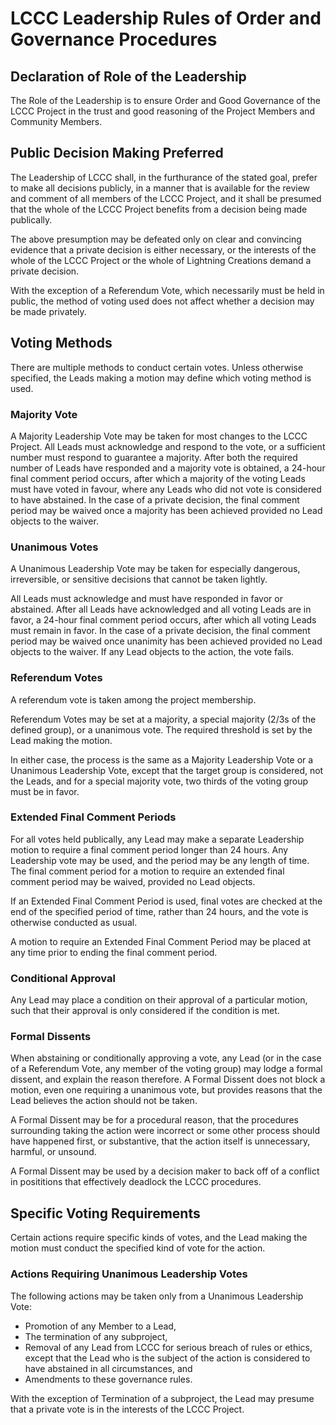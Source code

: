 # LCCC Leadership Rules of Order and Governance Procedures

## Declaration of Role of the Leadership

The Role of the Leadership is to ensure Order and Good Governance of the LCCC Project in the trust and good reasoning of the Project Members and Community Members.

## Public Decision Making Preferred

The Leadership of LCCC shall, in the furthurance of the stated goal, prefer to make all decisions publicly, in a manner that is available for the review and comment of all members of the LCCC Project, and it shall be presumed that the whole of the LCCC Project benefits from a decision being made publically.

The above presumption may be defeated only on clear and convincing evidence that a private decision is either necessary, or the interests of the whole of the LCCC Project or the whole of Lightning Creations demand a private decision.

With the exception of a Referendum Vote, which necessarily must be held in public, the method of voting used does not affect whether a decision may be made privately.

## Voting Methods

There are multiple methods to conduct certain votes. Unless otherwise specified, the Leads making a motion may define which voting method is used.

### Majority Vote

A Majority Leadership Vote may be taken for most changes to the LCCC Project. All Leads must acknowledge and respond to the vote, or a sufficient number must respond to guarantee a majority. After both the required number of Leads have responded and a majority vote is obtained, a 24-hour final comment period occurs, after which a majority of the voting Leads must have voted in favour, where any Leads who did not vote is considered to have abstained.
In the case of a private decision, the final comment period may be waived once a majority has been achieved provided no Lead objects to the waiver.

### Unanimous Votes

A Unanimous Leadership Vote may be taken for especially dangerous, irreversible, or sensitive decisions that cannot be taken lightly. 

All Leads must acknowledge and must have responded in favor or abstained. After all Leads have acknowledged and all voting Leads are in favor, a 24-hour final comment period occurs, after which all voting Leads must remain in favor. 
In the case of a private decision, the final comment period may be waived once unanimity has been achieved provided no Lead objects to the waiver.
If any Lead objects to the action, the vote fails. 

### Referendum Votes

A referendum vote is taken among the project membership. 

Referendum Votes may be set at a majority, a special majority (2/3s of the defined group), or a unanimous vote. The required threshold is set by the Lead making the motion.

In either case, the process is the same as a Majority Leadership Vote or a Unanimous Leadership Vote, except that the target group is considered, not the Leads, and for a special majority vote, two thirds of the voting group must be in favor.

### Extended Final Comment Periods

For all votes held publically, any Lead may make a separate Leadership motion to require a final comment period longer than 24 hours. Any Leadership vote may be used, and the period may be any length of time.
The final comment period for a motion to require an extended final comment period may be waived, provided no Lead objects. 

If an Extended Final Comment Period is used, final votes are checked at the end of the specified period of time, rather than 24 hours, and the vote is otherwise conducted as usual. 

A motion to require an Extended Final Comment Period may be placed at any time prior to ending the final comment period. 

### Conditional Approval

Any Lead may place a condition on their approval of a particular motion, such that their approval is only considered if the condition is met. 

### Formal Dissents

When abstaining or conditionally approving a vote, any Lead (or in the case of a Referendum Vote, any member of the voting group) may lodge a formal dissent, and explain the reason therefore. A Formal Dissent does not block a motion, even one requiring a unanimous vote, but provides reasons that the Lead believes the action should not be taken. 

A Formal Dissent may be for a procedural reason, that the procedures surrounding taking the action were incorrect or some other process should have happened first, or substantive, that the action itself is unnecessary, harmful, or unsound. 

A Formal Dissent may be used by a decision maker to back off of a conflict in posititions that effectively deadlock the LCCC procedures.

## Specific Voting Requirements

Certain actions require specific kinds of votes, and the Lead making the motion must conduct the specified kind of vote for the action.

### Actions Requiring Unanimous Leadership Votes

The following actions may be taken only from a Unanimous Leadership Vote:
* Promotion of any Member to a Lead,
* The termination of any subproject,
* Removal of any Lead from LCCC for serious breach of rules or ethics, except that the Lead who is the subject of the action is considered to have abstained in all circumstances, and
* Amendments to these governance rules.

With the exception of Termination of a subproject, the Lead may presume that a private vote is in the interests of the LCCC Project.

